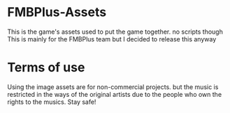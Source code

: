 # FMBPlus-Assets

This is the game's assets used to put the game together. no scripts though
This is mainly for the FMBPlus team but I decided to release this anyway

# Terms of use

Using the image assets are for non-commercial projects. but the music is restricted in the ways of the original artists due to the people who own the rights to the musics. Stay safe!
